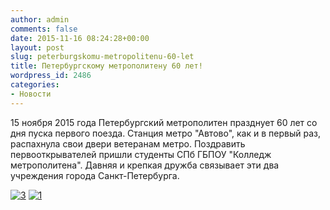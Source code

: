```yaml
---
author: admin
comments: false
date: 2015-11-16 08:24:28+00:00
layout: post
slug: peterburgskomu-metropolitenu-60-let
title: Петербургскому метрополитену 60 лет!
wordpress_id: 2486
categories:
- Новости
---
```


15 ноября 2015 года Петербургский метрополитен празднует 60 лет со дня пуска первого поезда. Станция метро "Автово", как и в первый раз, распахнула свои двери ветеранам метро. Поздравить первооткрывателей пришли студенты СПб ГБПОУ "Колледж метрополитена". Давняя и крепкая дружба связывает эти два учреждения города Санкт-Петербурга.


[![3](http://www.cm-spb.ru/cms/wp-content/uploads/2015/11/3.png)](http://www.cm-spb.ru/cms/wp-content/uploads/2015/11/3.png) [![1](http://www.cm-spb.ru/cms/wp-content/uploads/2015/11/1.png)](http://www.cm-spb.ru/cms/wp-content/uploads/2015/11/1.png)
